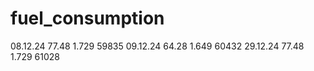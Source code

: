 # fuel_consumption

08.12.24  77.48  1.729  59835
09.12.24  64.28  1.649  60432
29.12.24  77.48  1.729  61028
